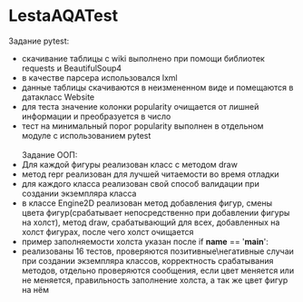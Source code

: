 # LestaAQATest
Задание pytest:
- скачивание таблицы с wiki выполнено при помощи библиотек requests и BeautifulSoup4
- в качестве парсера использовался lxml
- данные таблицы скачиваются в неизмененном виде и помещаются в датакласс Website
- для теста значение колонки popularity очищается от лишней информации и преобразуется в число
- тест на минимальный порог popularity выполнен в отдельном модуле с использованием pytest <br><br>
Задание ООП:<br>
- Для каждой фигуры реализован класс с методом draw
- метод repr реализован для лучшей читаемости во время отладки
- для каждого класса реализован свой способ валидации при создании экземпляра класса
- в классе Engine2D реализован метод добавления фигур, смены цвета фигур(срабатывает непосредственно при добавлении фигуры на холст), метод draw, срабатывающий для всех, добавленных на холст фигурах, после чего холст очищается
- пример заполняемости холста указан после if __name__ == '__main__':
- реализованы 16 тестов, проверяются позитивные\негативные случаи при создании экземпляра классов, корректность срабатывания методов, отдельно проверяются сообщения, если цвет меняется или не меняется, правильность заполнение холста, а так же цвет фигур на нём
